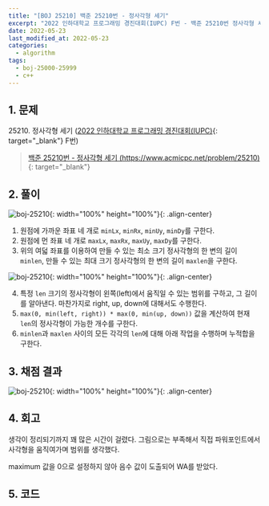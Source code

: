 ```yaml
---
title: "[BOJ 25210] 백준 25210번 - 정사각형 세기"
excerpt: "2022 인하대학교 프로그래밍 경진대회(IUPC) F번 - 백준 25210번 정사각형 세기 풀이"
date: 2022-05-23
last_modified_at: 2022-05-23
categories:
  - algorithm
tags:
  - boj-25000-25999
  - c++
---
```


## 1. 문제
$25210$. 정사각형 세기 ([2022 인하대학교 프로그래밍 경진대회(IUPC)](https://burningfalls.github.io/contest/iupc-baekjoon-contest/){: target="_blank"} F번)

> [백준 25210번 - 정사각형 세기 (https://www.acmicpc.net/problem/25210)](https://www.acmicpc.net/problem/25210){: target="_blank"}

## 2. 풀이

![boj-25210](https://user-images.githubusercontent.com/30232837/169747304-42454a82-18fd-40b4-8e82-41d451f28fe1.png "boj-25210"){: width="100%" height="100%"}{: .align-center}

1. 원점에 가까운 좌표 네 개로 `minLx`, `minRx`, `minUy`, `minDy`를 구한다.
2. 원점에 먼 좌표 네 개로 `maxLx`, `maxRx`, `maxUy`, `maxDy`를 구한다.
3. 위의 여덟 좌표를 이용하여 만들 수 있는 최소 크기 정사각형의 한 변의 길이 `minlen`, 만들 수 있는 최대 크기 정사각형의 한 변의 길이 `maxlen`을 구한다.

![boj-25210](https://user-images.githubusercontent.com/30232837/169747336-64283693-d018-402f-bce9-ecbae827361a.png "boj-25210"){: width="100%" height="100%"}{: .align-center}

4. 특정 `len` 크기의 정사각형이 왼쪽(left)에서 움직일 수 있는 범위를 구하고, 그 길이를 알아낸다. 마찬가지로 right, up, down에 대해서도 수행한다.
5. `max(0, min(left, right)) * max(0, min(up, down))` 값을 계산하여 현재 `len`의 정사각형이 가능한 개수를 구한다.
6. `minlen`과 `maxlen` 사이의 모든 각각의 `len`에 대해 아래 작업을 수행하며 누적합을 구한다.

## 3. 채점 결과

![boj-25210](https://user-images.githubusercontent.com/30232837/169728335-e4057ec4-41c9-48cf-a970-321e2fdc98f4.png "boj-25210"){: width="100%" height="100%"}{: .align-center}

## 4. 회고

생각이 정리되기까지 꽤 많은 시간이 걸렸다. 그림으로는 부족해서 직접 파워포인트에서 사각형을 움직여가며 범위를 생각했다.

maximum 값을 0으로 설정하지 않아 음수 값이 도출되어 WA를 받았다.

## 5. 코드

<script src="https://gist.github.com/BurningFalls/dc343532b419936fc4f83186570e586c.js"></script>